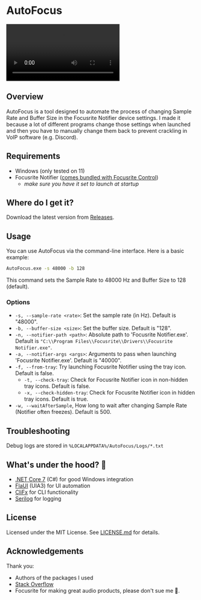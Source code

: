 ﻿# AutoFocus

![example](.github/video/example.mp4)

## Overview
AutoFocus is a tool designed to automate the process of changing Sample Rate and Buffer Size in the Focusrite Notifier device settings. I made it because a lot of different programs change those settings when launched and then you have to manually change them back to prevent crackling in VoIP software (e.g. Discord).

## Requirements
- Windows (only tested on 11)
- Focusrite Notifier ([comes bundled with Focusrite Control](https://support.focusrite.com/hc/en-gb/articles/360013505620-The-Focusrite-Notifier-icon-isn-t-in-the-Windows-taskbar))
    - *make sure you have it set to launch at startup*

## Where do I get it?

Download the latest version from [Releases](https://github.com/piotrpdev/AutoFocus/releases).

## Usage

You can use AutoFocus via the command-line interface. Here is a basic example:

```bash
AutoFocus.exe -s 48000 -b 128
```

This command sets the Sample Rate to 48000 Hz and Buffer Size to 128 (default).

### Options

- `-s, --sample-rate <rate>`: Set the sample rate (in Hz). Default is "48000".
- `-b, --buffer-size <size>`: Set the buffer size. Default is "128".
- `-n, --notifier-path <path>`: Absolute path to 'Focusrite Notifier.exe'. Default is `"C:\\Program Files\\Focusrite\\Drivers\\Focusrite Notifier.exe"`.
- `-a, --notifier-args <args>`: Arguments to pass when launching 'Focusrite Notifier.exe'. Default is "40000".
- `-f, --from-tray`: Try launching Focusrite Notifier using the tray icon. Default is false.
    - `-t, --check-tray`: Check for Focusrite Notifier icon in non-hidden tray icons. Default is false.
    - `-x, --check-hidden-tray`: Check for Focusrite Notifier icon in hidden tray icons. Default is true.
- `-w, --waitAfterSample`, How long to wait after changing Sample Rate (Notifier often freezes). Default is 500.

## Troubleshooting

Debug logs are stored in `%LOCALAPPDATA%/AutoFocus/Logs/*.txt`


## What's under the hood? 👀
- [.NET Core 7](https://learn.microsoft.com/en-us/dotnet/core/introduction) (C#) for good Windows integration
- [FlaUI](https://github.com/FlaUI/FlaUI) (UIA3) for UI automation
- [CliFx](https://github.com/Tyrrrz/CliFx) for CLI functionality
- [Serilog](https://github.com/serilog/serilog) for logging

## License

Licensed under the MIT License. See [LICENSE.md](LICENSE.md) for details.

## Acknowledgements

Thank you:

- Authors of the packages I used
- [Stack Overflow](https://stackoverflow.com/)
- Focusrite for making great audio products, please don't sue me 🙏.
